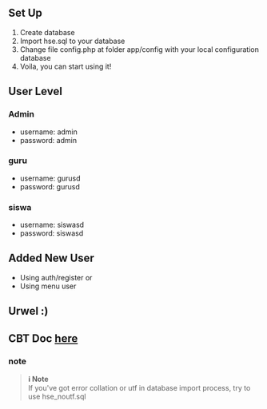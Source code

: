 ## Set Up
1. Create database
2. Import hse.sql to your database
3. Change file config.php at folder app/config with your local configuration database
4. Voila, you can start using it!

## User Level
### Admin
- username: admin
- password: admin

### guru
- username: gurusd
- password: gurusd

### siswa
- username: siswasd
- password: siswasd

## Added New User
- Using auth/register
or
- Using menu user

## Urwel :)

## CBT Doc [here](https://github.com/adethis/hse/README_cbt.md)

### note
> **:information_source: Note**<br />
> If you've got error collation or utf in database import process, try to use hse_noutf.sql